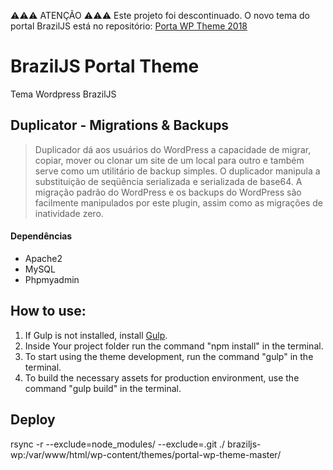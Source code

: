 ⚠️⚠️⚠️ ATENÇÃO ⚠️⚠️⚠️
Este projeto foi descontinuado.
O novo tema do portal BrazilJS está no repositório: [Porta WP Theme 2018](https://github.com/braziljs/portal-wp-theme-2018)

# BrazilJS Portal Theme

Tema Wordpress BrazilJS

## Duplicator -  Migrations & Backups

> Duplicador dá aos usuários do WordPress a capacidade de migrar, copiar, mover ou clonar  um site de um local para outro e também serve como um utilitário de backup simples. O duplicador  manipula a substituição de seqüência serializada e serializada de base64. A migração padrão do WordPress e os backups do WordPress são facilmente manipulados por este plugin, assim como as migrações de inatividade zero.


#### Dependências

+ Apache2
+ MySQL
+ Phpmyadmin

## How to use:

1. If Gulp is not installed, install [Gulp](http://gulpjs.com/).
2. Inside Your project folder run the command "npm install" in the terminal.
3. To start using the theme development, run the command "gulp" in the terminal.
4. To build the necessary assets for production environment, use the command "gulp build" in the terminal.

## Deploy

rsync -r --exclude=node_modules/ --exclude=.git ./ braziljs-wp:/var/www/html/wp-content/themes/portal-wp-theme-master/
